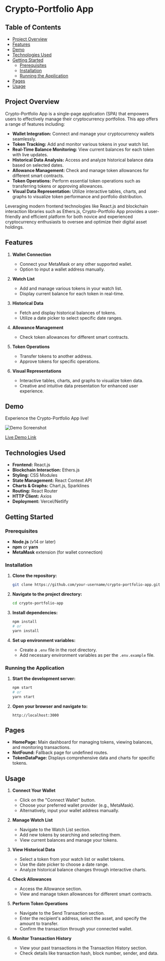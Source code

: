 # Crypto-Portfolio App

## Table of Contents

- [Project Overview](#project-overview)
- [Features](#features)
- [Demo](#demo)
- [Technologies Used](#technologies-used)
- [Getting Started](#getting-started)
  - [Prerequisites](#prerequisites)
  - [Installation](#installation)
  - [Running the Application](#running-the-application)
- [Pages](#pages)
- [Usage](#usage)

## Project Overview

Crypto-Portfolio App is a single-page application (SPA) that empowers users to effectively manage their cryptocurrency portfolios. This app offers a range of features including:

- **Wallet Integration:** Connect and manage your cryptocurrency wallets seamlessly.
- **Token Tracking:** Add and monitor various tokens in your watch list.
- **Real-Time Balance Monitoring:** View current balances for each token with live updates.
- **Historical Data Analysis:** Access and analyze historical balance data based on selected dates.
- **Allowance Management:** Check and manage token allowances for different smart contracts.
- **Token Operations:** Perform essential token operations such as transferring tokens or approving allowances.
- **Visual Data Representation:** Utilize interactive tables, charts, and graphs to visualize token performance and portfolio distribution.

Leveraging modern frontend technologies like React.js and blockchain interaction libraries such as Ethers.js, Crypto-Portfolio App provides a user-friendly and efficient platform for both novice and experienced cryptocurrency enthusiasts to oversee and optimize their digital asset holdings.

## Features

1. **Wallet Connection**
   - Connect your MetaMask or any other supported wallet.
   - Option to input a wallet address manually.

2. **Watch List**
   - Add and manage various tokens in your watch list.
   - Display current balance for each token in real-time.

3. **Historical Data**
   - Fetch and display historical balances of tokens.
   - Utilize a date picker to select specific date ranges.

4. **Allowance Management**
   - Check token allowances for different smart contracts.

5. **Token Operations**
   - Transfer tokens to another address.
   - Approve tokens for specific operations.

6. **Visual Representations**
   - Interactive tables, charts, and graphs to visualize token data.
   - Creative and intuitive data presentation for enhanced user experience.

## Demo

Experience the Crypto-Portfolio App live!

![Demo Screenshot](./path-to-your-image/demo-screenshot.png)

[Live Demo Link](https://your-deployed-app-link.com)

## Technologies Used

- **Frontend:** React.js
- **Blockchain Interaction:** Ethers.js
- **Styling:** CSS Modules
- **State Management:** React Context API
- **Charts & Graphs:** Chart.js, Sparklines
- **Routing:** React Router
- **HTTP Client:** Axios
- **Deployment:** Vercel/Netlify

## Getting Started

### Prerequisites

- **Node.js** (v14 or later)
- **npm** or **yarn**
- **MetaMask** extension (for wallet connection)

### Installation

1. **Clone the repository:**

    ```bash
    git clone https://github.com/your-username/crypto-portfolio-app.git
    ```

2. **Navigate to the project directory:**

    ```bash
    cd crypto-portfolio-app
    ```

3. **Install dependencies:**

    ```bash
    npm install
    # or
    yarn install
    ```

4. **Set up environment variables:**

    - Create a `.env` file in the root directory.
    - Add necessary environment variables as per the `.env.example` file.

### Running the Application

1. **Start the development server:**

    ```bash
    npm start
    # or
    yarn start
    ```

2. **Open your browser and navigate to:**

    ```
    http://localhost:3000
    ```


## Pages

- **HomePage:** Main dashboard for managing tokens, viewing balances, and monitoring transactions.
- **NotFound:** Fallback page for undefined routes.
- **TokenDataPage:** Displays comprehensive data and charts for specific tokens.

## Usage

1. **Connect Your Wallet**
   - Click on the "Connect Wallet" button.
   - Choose your preferred wallet provider (e.g., MetaMask).
   - Alternatively, input your wallet address manually.

2. **Manage Watch List**
   - Navigate to the Watch List section.
   - Add new tokens by searching and selecting them.
   - View current balances and manage your tokens.

3. **View Historical Data**
   - Select a token from your watch list or wallet tokens.
   - Use the date picker to choose a date range.
   - Analyze historical balance changes through interactive charts.

4. **Check Allowances**
   - Access the Allowance section.
   - View and manage token allowances for different smart contracts.

5. **Perform Token Operations**
   - Navigate to the Send Transaction section.
   - Enter the recipient's address, select the asset, and specify the amount to transfer.
   - Confirm the transaction through your connected wallet.

6. **Monitor Transaction History**
   - View your past transactions in the Transaction History section.
   - Check details like transaction hash, block number, sender, and data.

